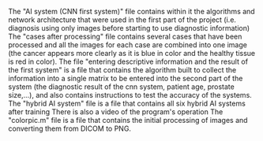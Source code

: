 The "AI system (CNN first system)" file contains within it the algorithms and network architecture that were used in the first part of the project (i.e. diagnosis using only images before starting to use diagnostic information)
The "cases after processing" file contains several cases that have been processed and all the images for each case are combined into one image (the cancer appears more clearly as it is blue in color and the healthy tissue is red in color).
The file "entering descriptive information and the result of the first system" is a file that contains the algorithm built to collect the information into a single matrix to be entered into the second part of the system (the diagnostic result of the cnn system, patient age, prostate size,...), and also contains instructions to test the accuracy of the systems.
The "hybrid AI system" file is a file that contains all six hybrid AI systems after training 
There is also a video of the program's operation 
The "colorpic.m" file is a file that contains the initial processing of images and converting them from DICOM to PNG.
